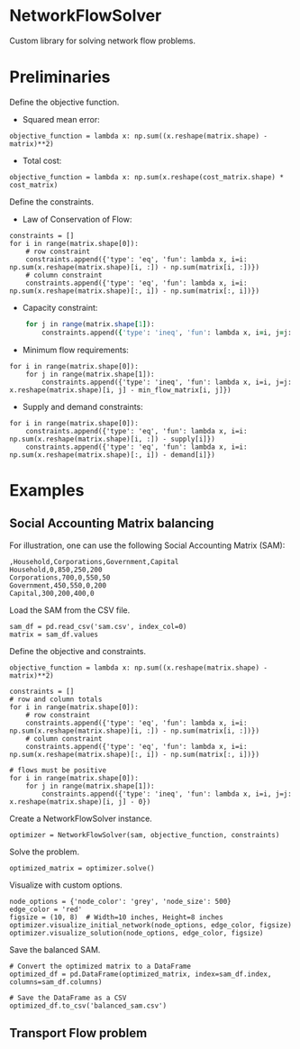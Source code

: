 # NetworkFlowSolver
Custom library for solving network flow problems.

# Preliminaries
Define the objective function.
- Squared mean error:
```
objective_function = lambda x: np.sum((x.reshape(matrix.shape) - matrix)**2)
```
- Total cost:
```
objective_function = lambda x: np.sum(x.reshape(cost_matrix.shape) * cost_matrix)
```

Define the constraints.
- Law of Conservation of Flow:
```
constraints = []
for i in range(matrix.shape[0]):
    # row constraint
    constraints.append({'type': 'eq', 'fun': lambda x, i=i: np.sum(x.reshape(matrix.shape)[i, :]) - np.sum(matrix[i, :])})
    # column constraint
    constraints.append({'type': 'eq', 'fun': lambda x, i=i: np.sum(x.reshape(matrix.shape)[:, i]) - np.sum(matrix[:, i])})
```
- Capacity constraint: 
```for i in range(matrix.shape[0]):
    for j in range(matrix.shape[1]):
        constraints.append({'type': 'ineq', 'fun': lambda x, i=i, j=j: capacity_matrix[i, j] - x.reshape(matrix.shape)[i, j]})
```
- Minimum flow requirements:
```
for i in range(matrix.shape[0]):
    for j in range(matrix.shape[1]):
        constraints.append({'type': 'ineq', 'fun': lambda x, i=i, j=j: x.reshape(matrix.shape)[i, j] - min_flow_matrix[i, j]})

```
- Supply and demand constraints:
```
for i in range(matrix.shape[0]):
    constraints.append({'type': 'eq', 'fun': lambda x, i=i: np.sum(x.reshape(matrix.shape)[i, :]) - supply[i]})
    constraints.append({'type': 'eq', 'fun': lambda x, i=i: np.sum(x.reshape(matrix.shape)[:, i]) - demand[i]})

```
# Examples
## Social Accounting Matrix balancing
For illustration, one can use the following Social Accounting Matrix (SAM):
```
,Household,Corporations,Government,Capital
Household,0,850,250,200
Corporations,700,0,550,50
Government,450,550,0,200
Capital,300,200,400,0
```
Load the SAM from the CSV file.
```
sam_df = pd.read_csv('sam.csv', index_col=0)
matrix = sam_df.values
```

Define the objective and constraints.
```
objective_function = lambda x: np.sum((x.reshape(matrix.shape) - matrix)**2)

constraints = []
# row and column totals
for i in range(matrix.shape[0]):
    # row constraint
    constraints.append({'type': 'eq', 'fun': lambda x, i=i: np.sum(x.reshape(matrix.shape)[i, :]) - np.sum(matrix[i, :])})
    # column constraint
    constraints.append({'type': 'eq', 'fun': lambda x, i=i: np.sum(x.reshape(matrix.shape)[:, i]) - np.sum(matrix[:, i])})
    
# flows must be positive
for i in range(matrix.shape[0]):
    for j in range(matrix.shape[1]):
        constraints.append({'type': 'ineq', 'fun': lambda x, i=i, j=j: x.reshape(matrix.shape)[i, j] - 0})
```
Create a NetworkFlowSolver instance.
```
optimizer = NetworkFlowSolver(sam, objective_function, constraints)
```
Solve the problem.
```
optimized_matrix = optimizer.solve()
```
Visualize with custom options.
```
node_options = {'node_color': 'grey', 'node_size': 500}
edge_color = 'red'
figsize = (10, 8)  # Width=10 inches, Height=8 inches
optimizer.visualize_initial_network(node_options, edge_color, figsize)
optimizer.visualize_solution(node_options, edge_color, figsize)
```
Save the balanced SAM.
```
# Convert the optimized matrix to a DataFrame
optimized_df = pd.DataFrame(optimized_matrix, index=sam_df.index, columns=sam_df.columns)

# Save the DataFrame as a CSV
optimized_df.to_csv('balanced_sam.csv')
```
## Transport Flow problem
